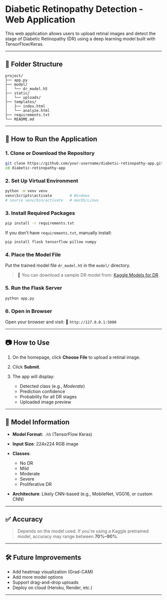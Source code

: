 # Diabetic Retinopathy Detection - Web Application

This web application allows users to upload retinal images and detect the stage of Diabetic Retinopathy (DR) using a deep learning model built with TensorFlow/Keras.

---

## 📁 Folder Structure

```
project/
├── app.py
├── model/
│   └── dr_model.h5
├── static/
│   └── uploads/
├── templates/
│   ├── index.html
│   └── analyze.html
├── requirements.txt
└── README.md
```

---

## 🚀 How to Run the Application

### 1. **Clone or Download the Repository**

```bash
git clone https://github.com/your-username/diabetic-retinopathy-app.git
cd diabetic-retinopathy-app
```

### 2. **Set Up Virtual Environment**

```bash
python -m venv venv
venv\Scripts\activate        # Windows
# source venv/bin/activate   # macOS/Linux
```

### 3. **Install Required Packages**

```bash
pip install -r requirements.txt
```

If you don't have `requirements.txt`, manually install:

```bash
pip install flask tensorflow pillow numpy
```

### 4. **Place the Model File**

Put the trained model file `dr_model.h5` in the `model/` directory.

> 🔗 You can download a sample DR model from:
> [Kaggle Models for DR](https://www.kaggle.com/arunprasadh/deep-learning-models-for-dr-classification)

### 5. **Run the Flask Server**

```bash
python app.py
```

### 6. **Open in Browser**

Open your browser and visit:
📍 `http://127.0.0.1:5000`

---

## 📷 How to Use

1. On the homepage, click **Choose File** to upload a retinal image.
2. Click **Submit**.
3. The app will display:

   * Detected class (e.g., *Moderate*)
   * Prediction confidence
   * Probability for all DR stages
   * Uploaded image preview

---

## 🤖 Model Information

* **Model Format**: `.h5` (TensorFlow Keras)
* **Input Size**: 224x224 RGB image
* **Classes**:

  * No DR
  * Mild
  * Moderate
  * Severe
  * Proliferative DR
* **Architecture**: Likely CNN-based (e.g., MobileNet, VGG16, or custom CNN)

---

## ✅ Accuracy

> Depends on the model used. If you're using a Kaggle pretrained model, accuracy may range between **70%–90%**.

---

## 🛠 Future Improvements

* Add heatmap visualization (Grad-CAM)
* Add more model options
* Support drag-and-drop uploads
* Deploy on cloud (Heroku, Render, etc.)

---
